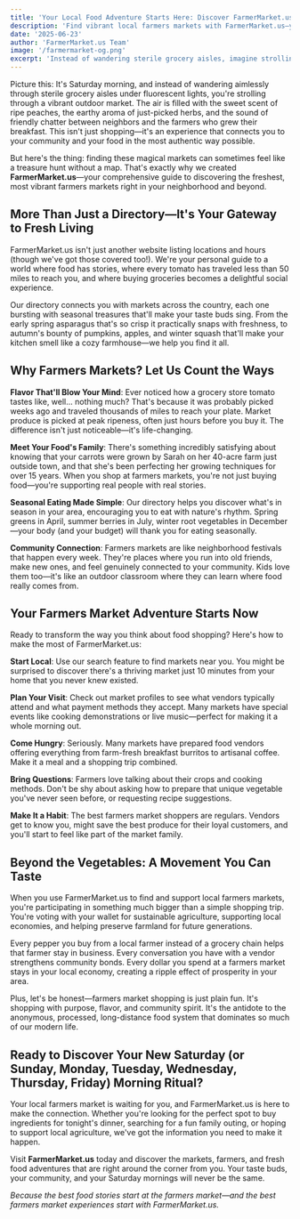 ```yaml
---
title: 'Your Local Food Adventure Starts Here: Discover FarmerMarket.us'
description: 'Find vibrant local farmers markets with FarmerMarket.us—your guide to fresh produce, community connections, and authentic food experiences.'
date: '2025-06-23'
author: 'FarmerMarket.us Team'
image: '/farmermarket-og.png'
excerpt: 'Instead of wandering sterile grocery aisles, imagine strolling through a vibrant farmers market filled with ripe peaches and friendly chatter. Finding these magical markets can feel like a treasure hunt without a map.'
---
```


Picture this: It's Saturday morning, and instead of wandering aimlessly through sterile grocery aisles under fluorescent lights, you're strolling through a vibrant outdoor market. The air is filled with the sweet scent of ripe peaches, the earthy aroma of just-picked herbs, and the sound of friendly chatter between neighbors and the farmers who grew their breakfast. This isn't just shopping—it's an experience that connects you to your community and your food in the most authentic way possible.

But here's the thing: finding these magical markets can sometimes feel like a treasure hunt without a map. That's exactly why we created **FarmerMarket.us**—your comprehensive guide to discovering the freshest, most vibrant farmers markets right in your neighborhood and beyond.

## More Than Just a Directory—It's Your Gateway to Fresh Living

FarmerMarket.us isn't just another website listing locations and hours (though we've got those covered too!). We're your personal guide to a world where food has stories, where every tomato has traveled less than 50 miles to reach you, and where buying groceries becomes a delightful social experience.

Our directory connects you with markets across the country, each one bursting with seasonal treasures that'll make your taste buds sing. From the early spring asparagus that's so crisp it practically snaps with freshness, to autumn's bounty of pumpkins, apples, and winter squash that'll make your kitchen smell like a cozy farmhouse—we help you find it all.

## Why Farmers Markets? Let Us Count the Ways

**Flavor That'll Blow Your Mind**: Ever noticed how a grocery store tomato tastes like, well... nothing much? That's because it was probably picked weeks ago and traveled thousands of miles to reach your plate. Market produce is picked at peak ripeness, often just hours before you buy it. The difference isn't just noticeable—it's life-changing.

**Meet Your Food's Family**: There's something incredibly satisfying about knowing that your carrots were grown by Sarah on her 40-acre farm just outside town, and that she's been perfecting her growing techniques for over 15 years. When you shop at farmers markets, you're not just buying food—you're supporting real people with real stories.

**Seasonal Eating Made Simple**: Our directory helps you discover what's in season in your area, encouraging you to eat with nature's rhythm. Spring greens in April, summer berries in July, winter root vegetables in December—your body (and your budget) will thank you for eating seasonally.

**Community Connection**: Farmers markets are like neighborhood festivals that happen every week. They're places where you run into old friends, make new ones, and feel genuinely connected to your community. Kids love them too—it's like an outdoor classroom where they can learn where food really comes from.

## Your Farmers Market Adventure Starts Now

Ready to transform the way you think about food shopping? Here's how to make the most of FarmerMarket.us:

**Start Local**: Use our search feature to find markets near you. You might be surprised to discover there's a thriving market just 10 minutes from your home that you never knew existed.

**Plan Your Visit**: Check out market profiles to see what vendors typically attend and what payment methods they accept. Many markets have special events like cooking demonstrations or live music—perfect for making it a whole morning out.

**Come Hungry**: Seriously. Many markets have prepared food vendors offering everything from farm-fresh breakfast burritos to artisanal coffee. Make it a meal and a shopping trip combined.

**Bring Questions**: Farmers love talking about their crops and cooking methods. Don't be shy about asking how to prepare that unique vegetable you've never seen before, or requesting recipe suggestions.

**Make It a Habit**: The best farmers market shoppers are regulars. Vendors get to know you, might save the best produce for their loyal customers, and you'll start to feel like part of the market family.

## Beyond the Vegetables: A Movement You Can Taste

When you use FarmerMarket.us to find and support local farmers markets, you're participating in something much bigger than a simple shopping trip. You're voting with your wallet for sustainable agriculture, supporting local economies, and helping preserve farmland for future generations.

Every pepper you buy from a local farmer instead of a grocery chain helps that farmer stay in business. Every conversation you have with a vendor strengthens community bonds. Every dollar you spend at a farmers market stays in your local economy, creating a ripple effect of prosperity in your area.

Plus, let's be honest—farmers market shopping is just plain fun. It's shopping with purpose, flavor, and community spirit. It's the antidote to the anonymous, processed, long-distance food system that dominates so much of our modern life.

## Ready to Discover Your New Saturday (or Sunday, Monday, Tuesday, Wednesday, Thursday, Friday) Morning Ritual?

Your local farmers market is waiting for you, and FarmerMarket.us is here to make the connection. Whether you're looking for the perfect spot to buy ingredients for tonight's dinner, searching for a fun family outing, or hoping to support local agriculture, we've got the information you need to make it happen.

Visit **FarmerMarket.us** today and discover the markets, farmers, and fresh food adventures that are right around the corner from you. Your taste buds, your community, and your Saturday mornings will never be the same.

_Because the best food stories start at the farmers market—and the best farmers market experiences start with FarmerMarket.us._
